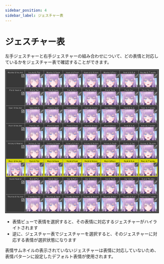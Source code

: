 ```yaml
---
sidebar_position: 4
sidebar_label: ジェスチャー表
---
```


# ジェスチャー表

左手ジェスチャーと右手ジェスチャーの組み合わせについて、どの表情と対応しているかをジェスチャー表で確認することができます。

![ジェスチャー表](gesture_table.png)

- 表情ビューで表情を選択すると、その表情に対応するジェスチャーがハイライトされます
- 逆に、ジェスチャー表でジェスチャーを選択すると、そのジェスチャーに対応する表情が選択状態になります

表情サムネイルの表示されていないジェスチャーは表情に対応していないため、表情パターンに設定したデフォルト表情が使用されます。
